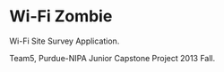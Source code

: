 Wi-Fi Zombie
===========

Wi-Fi Site Survey Application.


Team5, Purdue-NIPA Junior Capstone Project 2013 Fall.

